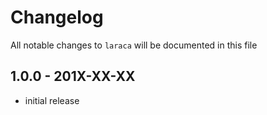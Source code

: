 # Changelog

All notable changes to `laraca` will be documented in this file

## 1.0.0 - 201X-XX-XX

- initial release
